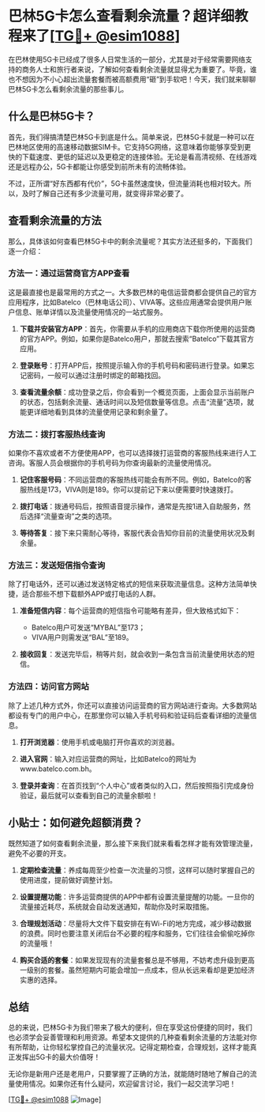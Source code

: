 # 巴林5G卡怎么查看剩余流量？超详细教程来了[[TG💪+ @esim1088](https://t.me/s/esim1088)]

在巴林使用5G卡已经成了很多人日常生活的一部分，尤其是对于经常需要网络支持的商务人士和旅行者来说，了解如何查看剩余流量就显得尤为重要了。毕竟，谁也不想因为不小心超出流量套餐而被高额费用“砸”到手软吧！今天，我们就来聊聊巴林5G卡怎么看剩余流量的那些事儿。

## 什么是巴林5G卡？

首先，我们得搞清楚巴林5G卡到底是什么。简单来说，巴林5G卡就是一种可以在巴林地区使用的高速移动数据SIM卡。它支持5G网络，这意味着你能够享受到更快的下载速度、更低的延迟以及更稳定的连接体验。无论是看高清视频、在线游戏还是远程办公，5G卡都能让你感受到前所未有的流畅体验。

不过，正所谓“好东西都有代价”，5G卡虽然速度快，但流量消耗也相对较大。所以，及时了解自己还有多少流量可用，就变得非常必要了。

## 查看剩余流量的方法

那么，具体该如何查看巴林5G卡中的剩余流量呢？其实方法还挺多的，下面我们逐一介绍：

### 方法一：通过运营商官方APP查看

这是最直接也是最常用的方式之一。大多数巴林的电信运营商都会提供自己的官方应用程序，比如Batelco（巴林电话公司）、VIVA等。这些应用通常会提供用户账户信息、账单详情以及流量使用情况的一站式服务。

1. **下载并安装官方APP**：首先，你需要从手机的应用商店下载你所使用的运营商的官方APP。例如，如果你是Batelco用户，那就去搜索“Batelco”下载其官方应用。
   
2. **登录账号**：打开APP后，按照提示输入你的手机号码和密码进行登录。如果忘记密码，一般可以通过注册时绑定的邮箱找回。

3. **查看流量余额**：成功登录之后，你会看到一个概览页面，上面会显示当前账户的状态，包括剩余流量、通话时间以及短信数量等信息。点击“流量”选项，就能更详细地看到具体的流量使用记录和剩余量了。

### 方法二：拨打客服热线查询

如果你不喜欢或者不方便使用APP，也可以选择拨打运营商的客服热线来进行人工咨询。客服人员会根据你的手机号码为你查询最新的流量使用情况。

1. **记住客服号码**：不同运营商的客服热线可能会有所不同。例如，Batelco的客服热线是173，VIVA则是189。你可以提前记下来以便需要时快速拨打。

2. **拨打电话**：拨通号码后，按照语音提示操作，通常是先按1进入自助服务，然后选择“流量查询”之类的选项。

3. **等待答复**：接下来只需耐心等待，客服代表会告知你目前的流量使用状况及剩余量。

### 方法三：发送短信指令查询

除了打电话外，还可以通过发送特定格式的短信来获取流量信息。这种方法简单快捷，适合那些不想下载额外APP或打电话的人群。

1. **准备短信内容**：每个运营商的短信指令可能略有差异，但大致格式如下：
   - Batelco用户可发送“MYBAL”至173；
   - VIVA用户则需发送“BAL”至189。

2. **接收回复**：发送完毕后，稍等片刻，就会收到一条包含当前流量使用状态的短信。

### 方法四：访问官方网站

除了上述几种方式外，你还可以直接访问运营商的官方网站进行查询。大多数网站都设有专门的用户中心，在那里你可以输入手机号码和验证码后查看详细的流量信息。

1. **打开浏览器**：使用手机或电脑打开你喜欢的浏览器。

2. **进入官网**：输入对应运营商的网址，比如Batelco的网址为www.batelco.com.bh。

3. **登录并查询**：在首页找到“个人中心”或者类似的入口，然后按照指引完成身份验证，最后就可以查看到自己的流量余额啦！

## 小贴士：如何避免超额消费？

既然知道了如何查看剩余流量，那么接下来我们就来看看怎样才能有效管理流量，避免不必要的开支。

1. **定期检查流量**：养成每周至少检查一次流量的习惯，这样可以随时掌握自己的使用进度，提前做好调整计划。

2. **设置提醒功能**：许多运营商提供的APP中都有设置流量提醒的功能。一旦你的流量接近耗尽，系统就会自动发送通知，帮助你及时采取措施。

3. **合理规划活动**：尽量将大文件下载安排在有Wi-Fi的地方完成，减少移动数据的浪费。同时也要注意关闭后台不必要的程序和服务，它们往往会偷偷吃掉你的流量哦！

4. **购买合适的套餐**：如果发现现有的流量套餐总是不够用，不妨考虑升级到更高一级别的套餐。虽然短期内可能会增加一点成本，但从长远来看却是更加经济实惠的选择。

## 总结

总的来说，巴林5G卡为我们带来了极大的便利，但在享受这份便捷的同时，我们也必须学会妥善管理和利用资源。希望本文提供的几种查看剩余流量的方法能对你有所帮助，让你轻松掌控自己的流量状况。记得定期检查，合理规划，这样才能真正发挥出5G卡的最大价值呀！

无论你是新用户还是老用户，只要掌握了正确的方法，就能随时随地了解自己的流量使用情况。如果你还有什么疑问，欢迎留言讨论，我们一起交流学习吧！

[[TG💪+ @esim1088](https://t.me/s/esim1088) ![Image](https://i.postimg.cc/4NQfJmqS/Snipaste-2025-05-13-00-14-12.png)]
